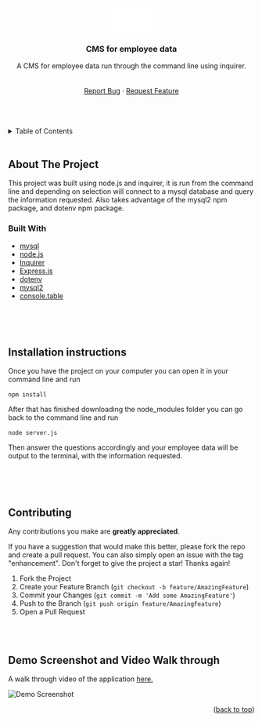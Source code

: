 <!-- https://github.com/othneildrew/Best-README-Template -->

<div id="top"></div>

<!-- PROJECT LOGO -->
<br />
<div align="center">
  <a href="https://github.com/GarrettLockhart/employee-tracker">
    <img src="./assets/img/logorec.png" alt="Logo" width="80">
  </a>

<h3 align="center">CMS for employee data</h3>

  <p align="center">
    A CMS for employee data run through the command line using inquirer.
    <br />
    <br />
    <br />
    <a href="https://github.com/GarrettLockhart/team-profile-generator/issues">Report Bug</a>
    ·
    <a href="https://github.com/GarrettLockhart/team-profile-generator/issues">Request Feature</a>
  </p>
</div>
<br />
<br />
<br />

<!-- TABLE OF CONTENTS -->
<details>
  <summary>Table of Contents</summary>
  <ol>
    <li>
      <a href="#about-the-project">About The Project</a>
        <li><a href="#built-with">Built With</a></li>
    </li>
    <li><a href="#live-site">Live Site</a></li>
  </ol>
</details>
<br />

<!-- ABOUT THE PROJECT -->

## About The Project

This project was built using node.js and inquirer, it is run from the command line and depending on selection will connect to a mysql database and query the information requested. Also takes advantage of the mysql2 npm package, and dotenv npm package.

### Built With

- [mysql](https://www.mysql.com/)
- [node.js](https://nodejs.org/en/)
- [Inquirer](https://www.npmjs.com/package/inquirer)
- [Express.js](https://expressjs.com/)
- [dotenv](https://www.npmjs.com/package/dotenv)
- [mysql2](https://www.npmjs.com/package/mysql2)
- [console.table](https://www.npmjs.com/package/console.table)


<br />
<br />
<br />

## Installation instructions

Once you have the project on your computer you can open it in your command line and run

```
npm install
```

After that has finished downloading the node_modules folder you can go back to the command line and run

```
node server.js
```

Then answer the questions accordingly and your employee data will be output to the terminal, with the information requested.

<br />
<br />
<br />

<!-- CONTRIBUTING -->

## Contributing

Any contributions you make are **greatly appreciated**.

If you have a suggestion that would make this better, please fork the repo and create a pull request. You can also simply open an issue with the tag "enhancement".
Don't forget to give the project a star! Thanks again!

1. Fork the Project
2. Create your Feature Branch (`git checkout -b feature/AmazingFeature`)
3. Commit your Changes (`git commit -m 'Add some AmazingFeature'`)
4. Push to the Branch (`git push origin feature/AmazingFeature`)
5. Open a Pull Request

<!-- CONTACT -->

<br />
<br />

## Demo Screenshot and Video Walk through

A walk through video of the application <a href="">here.</a>

<img src="" alt="Demo Screenshot" />

<p align="right">(<a href="#top">back to top</a>)</p>

